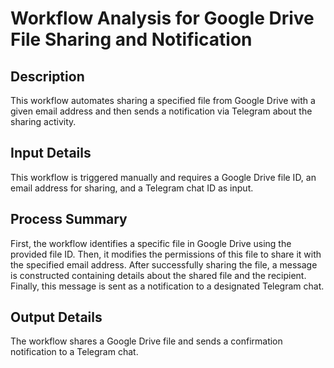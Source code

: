 # Workflow Analysis for Google Drive File Sharing and Notification

## Description
This workflow automates sharing a specified file from Google Drive with a given email address and then sends a notification via Telegram about the sharing activity.

## Input Details
This workflow is triggered manually and requires a Google Drive file ID, an email address for sharing, and a Telegram chat ID as input.

## Process Summary
First, the workflow identifies a specific file in Google Drive using the provided file ID. Then, it modifies the permissions of this file to share it with the specified email address. After successfully sharing the file, a message is constructed containing details about the shared file and the recipient. Finally, this message is sent as a notification to a designated Telegram chat.

## Output Details
The workflow shares a Google Drive file and sends a confirmation notification to a Telegram chat.
